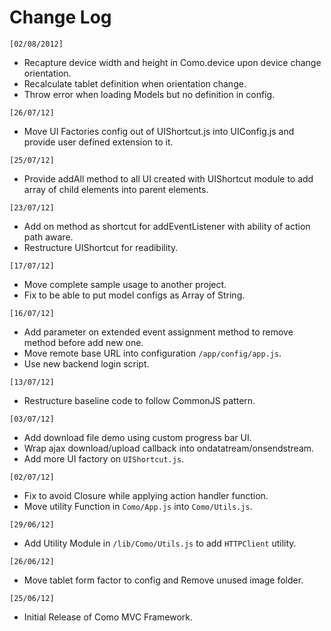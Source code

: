 Change Log
==========

`[02/08/2012]`

- Recapture device width and height in Como.device upon device change orientation.
- Recalculate tablet definition when orientation change.
- Throw error when loading Models but no definition in config.

`[26/07/12]`

- Move UI Factories config out of UIShortcut.js into UIConfig.js and provide user defined extension to it.

`[25/07/12]`

- Provide addAll method to all UI created with UIShortcut module to add array of child elements into parent elements.

`[23/07/12]`

- Add on method as shortcut for addEventListener with ability of action path aware.
- Restructure UIShortcut for readibility.

`[17/07/12]`

- Move complete sample usage to another project.
- Fix to be able to put model configs as Array of String.

`[16/07/12]`

- Add parameter on extended event assignment method to remove method before add new one.
- Move remote base URL into configuration `/app/config/app.js`.
- Use new backend login script.

`[13/07/12]`

- Restructure baseline code to follow CommonJS pattern.

`[03/07/12]`

- Add download file demo using custom progress bar UI.
- Wrap ajax download/upload callback into ondatatream/onsendstream.
- Add more UI factory on `UIShortcut.js`.

`[02/07/12]`

- Fix to avoid Closure while applying action handler function.
- Move utility Function in `Como/App.js` into `Como/Utils.js`.

`[29/06/12]`

- Add Utility Module in `/lib/Como/Utils.js` to add `HTTPClient` utility.

`[26/06/12]`

- Move tablet form factor to config and Remove unused image folder.

`[25/06/12]`

- Initial Release of Como MVC Framework.